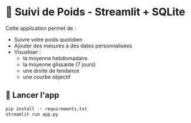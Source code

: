 # 🧭 Suivi de Poids - Streamlit + SQLite

Cette application permet de :
- Suivre votre poids quotidien
- Ajouter des mesures à des dates personnalisées
- Visualiser :
  - la moyenne hebdomadaire
  - la moyenne glissante (7 jours)
  - une droite de tendance
  - une courbe objectif

## 🚀 Lancer l'app

```bash
pip install -r requirements.txt
streamlit run app.py
